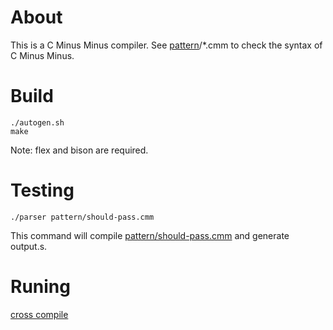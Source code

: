 # About

This is a C Minus Minus compiler. See [pattern](pattern)/\*.cmm to check the syntax of C Minus Minus.

# Build

```
./autogen.sh
make
```

Note: flex and bison are required.

# Testing

```
./parser pattern/should-pass.cmm
```

This command will compile [pattern/should-pass.cmm](pattern/should-pass.cmm) and generate output.s.

# Runing

[cross compile](https://askubuntu.com/questions/250696/how-to-cross-compile-for-arm)





